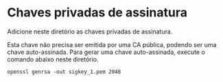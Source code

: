 # Chaves privadas de assinatura

Adicione neste diretório as chaves privadas de assinatura.

Esta chave não precisa ser emitida por uma CA pública, podendo ser uma chave auto-assinada. Para gerar uma chave auto-assinada, execute o comando abaixo neste diretório.

```
openssl genrsa -out sigkey_1.pem 2048
```
